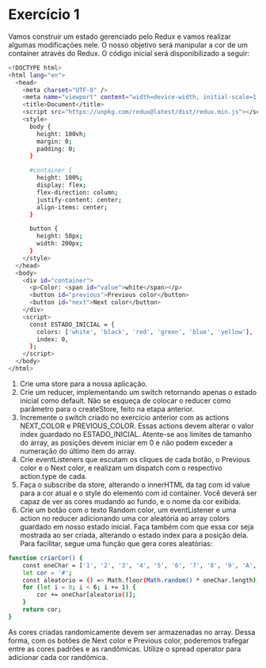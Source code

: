 # Exercício 1

Vamos construir um estado gerenciado pelo Redux e vamos realizar algumas modificações nele. O nosso objetivo será manipular a cor de um container através do Redux. O código inicial será disponibilizado a seguir:


```bash 
<!DOCTYPE html>
<html lang="en">
  <head>
    <meta charset="UTF-8" />
    <meta name="viewport" content="width=device-width, initial-scale=1.0" />
    <title>Document</title>
    <script src="https://unpkg.com/redux@latest/dist/redux.min.js"></script>
    <style>
      body {
        height: 100vh;
        margin: 0;
        padding: 0;
      }

      #container {
        height: 100%;
        display: flex;
        flex-direction: column;
        justify-content: center;
        align-items: center;
      }

      button {
        height: 50px;
        width: 200px;
      }
    </style>
  </head>
  <body>
    <div id="container">
      <p>Color: <span id="value">white</span></p>
      <button id="previous">Previous color</button>
      <button id="next">Next color</button>
    </div>
    <script>
      const ESTADO_INICIAL = {
        colors: ['white', 'black', 'red', 'green', 'blue', 'yellow'],
        index: 0,
      };
    </script>
  </body>
</html>
```
1. Crie uma store para a nossa aplicação.
2. Crie um reducer, implementando um switch retornando apenas o estado inicial como default. Não se esqueça de colocar o reducer como parâmetro para o createStore, feito na etapa anterior.
3. Incremente o switch criado no exercício anterior com as actions NEXT_COLOR e PREVIOUS_COLOR. Essas actions devem alterar o valor index guardado no ESTADO_INICIAL. Atente-se aos limites de tamanho do array, as posições devem iniciar em 0 e não podem exceder a numeração do último item do array.
4. Crie eventListeners que escutam os cliques de cada botão, o Previous color e o Next color, e realizam um dispatch com o respectivo action.type de cada.
5. Faça o subscribe da store, alterando o innerHTML da tag com id value para a cor atual e o style do elemento com id container. Você deverá ser capaz de ver as cores mudando ao fundo, e o nome da cor exibida.
6. Crie um botão com o texto Random color, um eventListener e uma action no reducer adicionando uma cor aleatória ao array colors guardado em nosso estado inicial. Faça também com que essa cor seja mostrada ao ser criada, alterando o estado index para a posição dela. Para facilitar, segue uma função que gera cores aleatórias:

```bash 
function criarCor() {
    const oneChar = ['1', '2', '3', '4', '5', '6', '7', '8', '9', 'A', 'B', 'C', 'D', 'E', 'F'];
    let cor = '#';
    const aleatorio = () => Math.floor(Math.random() * oneChar.length);
    for (let i = 0; i < 6; i += 1) {
        cor += oneChar[aleatorio()];
    }
    return cor;
}
```

As cores criadas randomicamente devem ser armazenadas no array. Dessa forma, com os botões de Next color e Previous color, poderemos trafegar entre as cores padrões e as randômicas. Utilize o spread operator para adicionar cada cor randômica.
